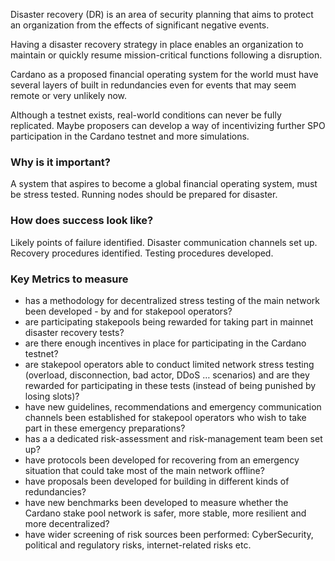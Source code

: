 Disaster recovery (DR) is an area of security planning that aims to protect an organization from the effects of significant negative events.

Having a disaster recovery strategy in place enables an organization to maintain or quickly resume mission-critical functions following a disruption.

Cardano as a proposed financial operating system for the world must have several layers of built in redundancies even for events that may seem remote or very unlikely now.

Although a testnet exists, real-world conditions can never be fully replicated. Maybe proposers can develop a way of incentivizing further SPO participation in the Cardano testnet and more simulations.

### Why is it important?
A system that aspires to become a global financial operating system, must be stress tested. Running nodes should be prepared for disaster.

### How does success look like?
Likely points of failure identified. Disaster communication channels set up. Recovery procedures identified. Testing procedures developed.

### Key Metrics to measure
- has a methodology for decentralized stress testing of the main network been developed - by and for stakepool operators?
- are participating stakepools being rewarded for taking part in mainnet disaster recovery tests?
- are there enough incentives in place for participating in the Cardano testnet?
- are stakepool operators able to conduct limited network stress testing (overload, disconnection, bad actor, DDoS … scenarios) and are they rewarded for participating in these tests (instead of being punished by losing slots)?
- have new guidelines, recommendations and emergency communication channels been established for stakepool operators who wish to take part in these emergency preparations?
- has a a dedicated risk-assessment and risk-management team been set up?
- have protocols been developed for recovering from an emergency situation that could take most of the main network offline?
- have proposals been developed for building in different kinds of redundancies?
- have new benchmarks been developed to measure whether the Cardano stake pool network is safer, more stable, more resilient and more decentralized?
- have wider screening of risk sources been performed: CyberSecurity, political and regulatory risks, internet-related risks etc.
